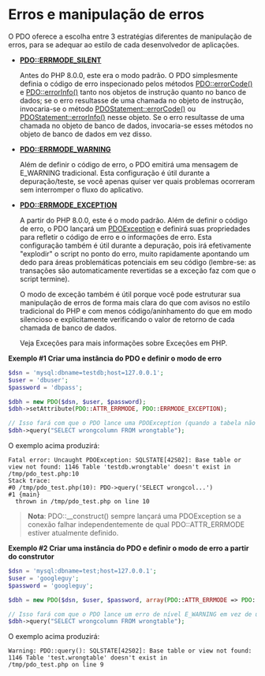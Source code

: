 # Erros e manipulação de erros

O PDO oferece a escolha entre 3 estratégias diferentes de manipulação de erros, para se adequar ao estilo de cada desenvolvedor de aplicações.

* [**PDO::ERRMODE_SILENT**](https://www.php.net/manual/pt_BR/pdo.constants.php#pdo.constants.errmode-silent)

  Antes do PHP 8.0.0, este era o modo padrão. O PDO simplesmente definia o código de erro inspecionado pelos métodos [PDO::errorCode()](https://www.php.net/manual/pt_BR/pdo.errorcode.php) e [PDO::errorInfo()](https://www.php.net/manual/pt_BR/pdo.errorinfo.php) tanto nos objetos de instrução quanto no banco de dados; se o erro resultasse de uma chamada no objeto de instrução, invocaria-se o método [PDOStatement::errorCode()](https://www.php.net/manual/pt_BR/pdostatement.errorcode.php) ou [PDOStatement::errorInfo()](https://www.php.net/manual/pt_BR/pdostatement.errorinfo.php) nesse objeto. Se o erro resultasse de uma chamada no objeto de banco de dados, invocaria-se esses métodos no objeto de banco de dados em vez disso.

* [**PDO::ERRMODE_WARNING**](https://www.php.net/manual/pt_BR/pdo.constants.php#pdo.constants.errmode-warning)

  Além de definir o código de erro, o PDO emitirá uma mensagem de E_WARNING tradicional. Esta configuração é útil durante a depuração/teste, se você apenas quiser ver quais problemas ocorreram sem interromper o fluxo do aplicativo.

* [**PDO::ERRMODE_EXCEPTION**](https://www.php.net/manual/pt_BR/pdo.constants.php#pdo.constants.errmode-exception)

  A partir do PHP 8.0.0, este é o modo padrão. Além de definir o código de erro, o PDO lançará um [PDOException](https://www.php.net/manual/pt_BR/class.pdoexception.php) e definirá suas propriedades para refletir o código de erro e o informações de erro. Esta configuração também é útil durante a depuração, pois irá efetivamente "explodir" o script no ponto do erro, muito rapidamente apontando um dedo para áreas problemáticas potenciais em seu código (lembre-se: as transações são automaticamente revertidas se a exceção faz com que o script termine).

  O modo de exceção também é útil porque você pode estruturar sua manipulação de erros de forma mais clara do que com avisos no estilo tradicional do PHP e com menos código/aninhamento do que em modo silencioso e explicitamente verificando o valor de retorno de cada chamada de banco de dados.

  Veja Exceções para mais informações sobre Exceções em PHP.

**Exemplo #1 Criar uma instância do PDO e definir o modo de erro**

```php
$dsn = 'mysql:dbname=testdb;host=127.0.0.1';
$user = 'dbuser';
$password = 'dbpass';

$dbh = new PDO($dsn, $user, $password);
$dbh->setAttribute(PDO::ATTR_ERRMODE, PDO::ERRMODE_EXCEPTION);

// Isso fará com que o PDO lance uma PDOException (quando a tabela não existe)
$dbh->query("SELECT wrongcolumn FROM wrongtable");
```

O exemplo acima produzirá:

```plaintext
Fatal error: Uncaught PDOException: SQLSTATE[42S02]: Base table or view not found: 1146 Table 'testdb.wrongtable' doesn't exist in /tmp/pdo_test.php:10
Stack trace:
#0 /tmp/pdo_test.php(10): PDO->query('SELECT wrongcol...')
#1 {main}
  thrown in /tmp/pdo_test.php on line 10
```

> **Nota**: PDO::__construct() sempre lançará uma PDOException se a conexão falhar independentemente de qual PDO::ATTR_ERRMODE estiver atualmente definido.

**Exemplo #2 Criar uma instância do PDO e definir o modo de erro a partir do construtor**

```php
$dsn = 'mysql:dbname=test;host=127.0.0.1';
$user = 'googleguy';
$password = 'googleguy';

$dbh = new PDO($dsn, $user, $password, array(PDO::ATTR_ERRMODE => PDO::ERRMODE_WARNING));

// Isso fará com que o PDO lance um erro de nível E_WARNING em vez de uma exceção (quando a tabela não existe)
$dbh->query("SELECT wrongcolumn FROM wrongtable");
```

O exemplo acima produzirá:

```plaintext
Warning: PDO::query(): SQLSTATE[42S02]: Base table or view not found: 1146 Table 'test.wrongtable' doesn't exist in
/tmp/pdo_test.php on line 9
```